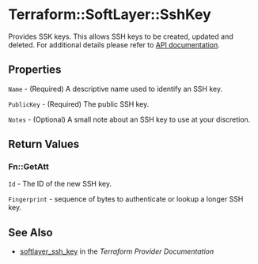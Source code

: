 # Terraform::SoftLayer::SshKey

Provides SSK keys. This allows SSH keys to be created, updated and deleted.
For additional details please refer to [API documentation](http://sldn.softlayer.com/reference/datatypes/SoftLayer_Security_Ssh_Key).

## Properties

`Name` - (Required) A descriptive name used to identify an SSH key.

`PublicKey` - (Required) The public SSH key.

`Notes` - (Optional) A small note about an SSH key to use at your discretion.


## Return Values

### Fn::GetAtt

`Id` - The ID of the new SSH key.

`Fingerprint` - sequence of bytes to authenticate or lookup a longer SSH key.

## See Also

* [softlayer_ssh_key](https://www.terraform.io/docs/providers/softlayer/r/ssh_key.html) in the _Terraform Provider Documentation_